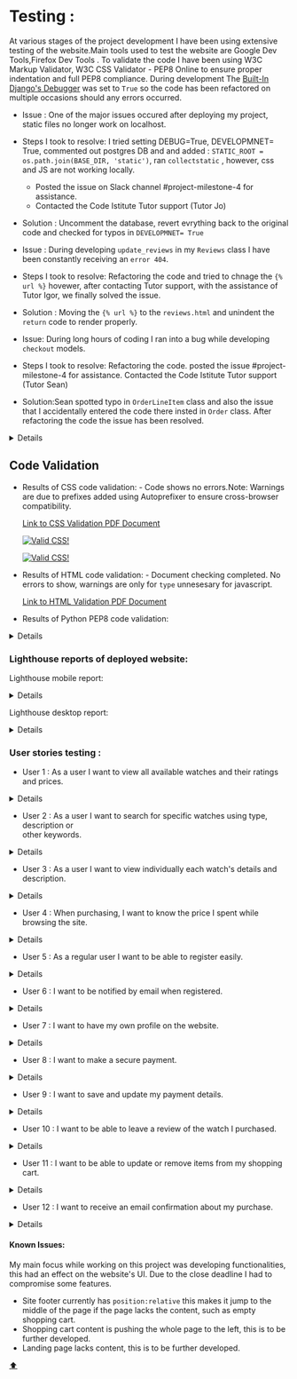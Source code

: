 # Testing :
<a name="totop"/>


At various stages of the project development I have been using extensive testing of the website.Main tools used to test the website are Google Dev Tools,Firefox Dev Tools . To validate the code  I have been using W3C Markup Validator, W3C CSS Validator - PEP8 Online to ensure proper indentation and full PEP8 compliance. During development The [Built-In Django's Debugger](https://docs.djangoproject.com/en/4.0/ref/settings/) was set to `True` so the code has been refactored on multiple occasions should any errors occurred.

- Issue : One of the major issues occured after deploying my project, static files no longer work on localhost.
- Steps I took to resolve: I tried setting DEBUG=True, DEVELOPMNET= True, commented out postgres DB and and added : `STATIC_ROOT = os.path.join(BASE_DIR, 'static')`, ran ``collectstatic`` , however, css and JS are not working locally. 
  * Posted the issue on Slack channel #project-milestone-4 for assistance.
  * Contacted the Code Istitute Tutor support (Tutor Jo)
- Solution : Uncomment the database, revert evrything back to the original code and checked for typos in `DEVELOPMNET= True`

- Issue : During developing `update_reviews` in my ``Reviews`` class I have been constantly receiving an ``error 404``.
- Steps I took to resolve: Refactoring the code and tried to chnage the `{% url %}` hovewer, after contacting Tutor support, with the assistance of Tutor Igor, we 
finally solved the issue.
- Solution : Moving the `{% url %}` to the `reviews.html` and unindent the `return` code to render properly.

- Issue: During long hours of coding I ran into a bug while developing `checkout` models. 
- Steps I took to resolve: Refactoring the code. posted the issue #project-milestone-4 for assistance. Contacted the Code Istitute Tutor support (Tutor Sean)
- Solution:Sean spotted typo in `OrderLineItem` class and also the issue that I accidentally entered the code there insted in `Order` class. After refactoring the code the issue has been resolved.






<details>
<br>
 <p><img src="" style="min-width:100%" height="800" alt="Mobile screenshot"></p>
</details>

## Code Validation

- Results of CSS code validation:
      - Code shows no errors.Note: Warnings are due to prefixes added using Autoprefixer to ensure cross-browser compatibility.

   <a href="Docs/W3C CSS Validator Kuzco.pdf" target="_blank" >Link to CSS Validation PDF Document</a>

   <p>
    <a href="http://jigsaw.w3.org/css-validator/check/referer">
        <img style="border:0;width:88px;height:31px"
            src="http://jigsaw.w3.org/css-validator/images/vcss"
            alt="Valid CSS!" />
    </a>
   </p>
       
  <p>
   <a href="http://jigsaw.w3.org/css-validator/check/referer">
     <img style="border:0;width:88px;height:31px"
        src="http://jigsaw.w3.org/css-validator/images/vcss-blue"
        alt="Valid CSS!" />
       </a>
   </p>

- Results of HTML code validation:
      - Document checking completed. No errors to show, warnings are only for `type` unnesesary for javascript.

  <a href="Docs/Nu Html Checker Kuzco.pdf" target="_blank" >Link to HTML Validation PDF Document</a>


- Results of Python PEP8 code validation:
<details>
<br>
 <p><img src="Docs/result_20211214_152318.txt" style="min-width:100%" height="800" alt="Mobile screenshot"></p>
</details>

### Lighthouse reports of deployed website:

Lighthouse mobile report:

<details>
<br>
 <p><img src="Docs/lighthse-mobile.PNG" style="min-width:100%" height="800" alt="Mobile screenshot"></p>
</details>

Lighthouse desktop report:

<details>
<br>
 <p><img src="Docs/lighthse-desktop.PNG" style="min-width:100%" height="800" alt="Mobile screenshot"></p>
</details>

### User stories testing :

- User 1 :  As a user I want to view all available watches and their ratings and prices.
<details>
<br>
<p><img src="Docs/all-watches.PNG" style="min-width:60%" height="400" alt="All watches"></p>
</details>


- User 2 : As a user I want to search for specific watches using type, description or     
other keywords.


<details>
<br>
<p><img src="Docs/search.gif" style="min-width:60%" height="400" alt="Search"></p>
</details>

- User 3 : As a user I want to view individually each watch's details and description.

<details>
<br>
<p><img src="Docs/description.PNG" style="min-width:60%" height="400" alt="Watch description"></p>
</details>

- User 4 : When purchasing, I want to know the price I spent while browsing the site.

<details>
<br>
<p><img src="Docs/cart.gif" style="min-width:60%" height="400" alt="cart"></p>
</details>

- User 5 : As a regular user I want to be able to register easily.
<details>
<br>
<p><img src="Docs/register.gif" style="min-width:60%" height="400" alt="register"></p>
</details>

- User 6 : I want to be notified by email when registered.

<details>
<br>
<p><img src="Docs/email.gif" style="min-width:60%" height="400" alt="email"></p>
</details>

- User 7 : I want to have my own profile on the website.

 <details>
<br>
<p><img src="Docs/profile.PNG" style="min-width:60%" height="400" alt="Profile"></p>
</details>

- User 8 : I want to make a secure payment.

<details>
<br>
<p><img src="Docs/payment.gif" style="min-width:60%" height="400" alt="Activities"></p>
</details>

- User 9 : I want to save and update my payment details.

<details>
<br>
<p><img src="Docs/profile.gif" style="min-width:60%" height="200" alt="Activities"></p>
</details>

- User 10 : I want to be able to leave a review of the watch I purchased.

<details>
<br>
<p><img src="Docs/review.PNG" style="min-width:60%" height="400" alt="Activities"></p>
</details>

- User 11 : I want to be able to update or remove items from my shopping cart.

<details>
<br>
<p><img src="Docs/update.gif" style="min-width:60%" height="400" alt="Activities"></p>
</details> 

- User 12 : I want to receive an email confirmation about my purchase.

<details>
<br>
<p><img src="Docs/email_conf.PNG" style="min-width:60%" height="400" alt="Activities"></p>
</details>   


#### Known Issues:

My main focus while working on this project was developing functionalities, this had an effect on the website's UI. Due to the close deadline I had to 
compromise some features. 

- Site footer currently has `position:relative` this makes it jump to the middle of the page if the page lacks the content, such as empty shopping cart.
- Shopping cart content is pushing the whole page to the left, this is to be further developed.
- Landing page lacks content, this is to be further developed.


[:arrow_up:](#totop)